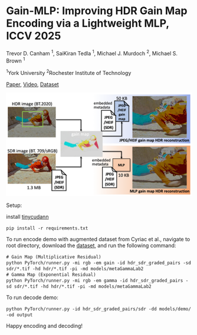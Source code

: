 # Gain-MLP: Improving HDR Gain Map Encoding via a Lightweight MLP, ICCV 2025
Trevor D. Canham <sup>1</sup>, SaiKiran Tedla <sup>1</sup>, Michael J. Murdoch <sup>2</sup>, Michael S. Brown <sup>1</sup>

<sup>1</sup>York University  <sup>2</sup>Rochester Institute of Technology

[Paper](https://arxiv.org/abs/2503.11883), [Video](https://www.youtube.com/watch?v=u7OTgVeZur4), [Dataset](https://www.dropbox.com/scl/fo/uskvi9evls91uax00f4cx/AOm20-zZSq_08JHuuq0ewBg?rlkey=cdgufhmh3cvm4t1ifh5vwx5or&st=vl5p7hm7&dl=0)

![](https://raw.githubusercontent.com/trevorcanham/Gain-MLP/refs/heads/main/teaserICCV.png)


Setup:

install [tinycudann](https://github.com/NVlabs/tiny-cuda-nn.git)
```
pip install -r requirements.txt
```

To run encode demo with augmented dataset from Cyriac et al., navigate to root directory, download the [dataset](https://www.dropbox.com/scl/fo/uskvi9evls91uax00f4cx/AOm20-zZSq_08JHuuq0ewBg?rlkey=cdgufhmh3cvm4t1ifh5vwx5or&st=vl5p7hm7&dl=0), and run the following command:
```
# Gain Map (Multiplicative Residual)
python PyTorch/runner.py -mi rgb -em gain -id hdr_sdr_graded_pairs -sd sdr/*.tif -hd hdr/*.tif -pi -md models/metaGammaLab2
# Gamma Map (Exponential Residual)
python PyTorch/runner.py -mi rgb -em gamma -id hdr_sdr_graded_pairs -sd sdr/*.tif -hd hdr/*.tif -pi -md models/metaGammaLab2
```

To run decode demo:
```
python PyTorch/runner.py -id hdr_sdr_graded_pairs/sdr -dd models/demo/ -od output
```

Happy encoding and decoding!
